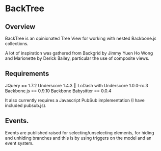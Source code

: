# BackTree

## Overview

BackTree is an opinionated Tree View for working with nested Backbone.js collections.

A lot of inspiration was gathered from Backgrid by Jimmy Yuen Ho Wong and Marionette by Derick Bailey, particular the use of composite views. 

## Requirements

JQuery == 1.7.2
Underscore 1.4.3 || LoDash with Underscore 1.0.0-rc.3
Backbone.js == 0.9.10 
Backbone Babysitter == 0.0.4

It also currently requires a Javascript PubSub implementation (I have included pubsub.js).


## Events.

Events are published raised for selecting/unselecting elements, for hiding and unhiding branches and this is by using triggers on the model and an event system.


